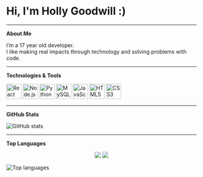 # Hi, I'm Holly Goodwill :)

---

**About Me**

I’m a 17 year old developer.  
I like making real impacts through technology and solving problems with code.  

---

**Technologies & Tools**

<p>
  <img src="https://cdn.jsdelivr.net/gh/devicons/devicon/icons/react/react-original.svg" width="40" alt="React Native" />
  <img src="https://cdn.jsdelivr.net/gh/devicons/devicon/icons/nodejs/nodejs-original.svg" width="40" alt="Node.js" />
  <img src="https://cdn.jsdelivr.net/gh/devicons/devicon/icons/python/python-original.svg" width="40" alt="Python" />
  <img src="https://cdn.jsdelivr.net/gh/devicons/devicon/icons/mysql/mysql-original.svg" width="40" alt="MySQL" />
  <img src="https://cdn.jsdelivr.net/gh/devicons/devicon/icons/javascript/javascript-original.svg" width="40" alt="JavaScript" />
  <img src="https://cdn.jsdelivr.net/gh/devicons/devicon/icons/html5/html5-original.svg" width="40" alt="HTML5" />
  <img src="https://cdn.jsdelivr.net/gh/devicons/devicon/icons/css3/css3-original.svg" width="40" alt="CSS3" />
</p>

---

**GitHub Stats**

<p>
  <img src="https://github-readme-stats.vercel.app/api?username=HoGoodDev&show_icons=true&theme=radical" alt="GitHub stats" />
</p>

---

**Top Languages**

<p align="center">
  <img src="https://github-profile-summary-cards.vercel.app/api/cards/repos-per-language?username=HoGoodDev&theme=radical" />
  <img src="https://github-profile-summary-cards.vercel.app/api/cards/most-commit-language?username=HoGoodDev&theme=radical" />
</p>
<p>
  <img src="https://github-readme-stats.vercel.app/api/top-langs/?username=HoGoodDev&layout=compact&theme=radical" alt="Top languages" />
</p>
